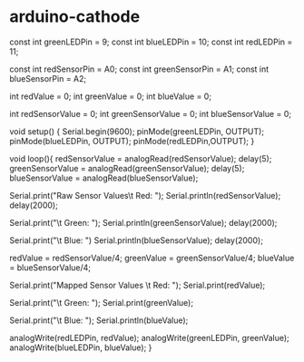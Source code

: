 # arduino-cathode
const int greenLEDPin = 9;
const int blueLEDPin = 10;
const int redLEDPin = 11;
                             
const int redSensorPin = A0;
const int greenSensorPin = A1;
const int blueSensorPin = A2;
 
int redValue = 0;
int greenValue = 0;
int blueValue = 0;
                         
int redSensorValue = 0;
int greenSensorValue = 0;
int blueSensorValue = 0;

void setup() {
Serial.begin(9600);
  pinMode(greenLEDPin, OUTPUT);
  pinMode(blueLEDPin, OUTPUT);
  pinMode(redLEDPin,OUTPUT);
}

void loop(){
  redSensorValue = analogRead(redSensorValue);
  delay(5);                                       
  greenSensorValue = analogRead(greenSensorValue);
  delay(5);
  blueSensorValue = analogRead(blueSensorValue);

Serial.print("Raw Sensor Values\t Red: ");
Serial.println(redSensorValue);
delay(2000);

Serial.print("\t Green: ");
Serial.println(greenSensorValue);
delay(2000);

Serial.print("\t Blue: ")
Serial.println(blueSensorValue);
delay(2000);

redValue = redSensorValue/4;
greenValue = greenSensorValue/4;
blueValue = blueSensorValue/4;

Serial.print("Mapped Sensor Values \t Red: ");
Serial.print(redValue);

Serial.print("\t Green: ");
Serial.print(greenValue);

Serial.print("\t Blue: ");
Serial.println(blueValue);

analogWrite(redLEDPin, redValue);
analogWrite(greenLEDPin, greenValue);
analogWrite(blueLEDPin, blueValue);
}
